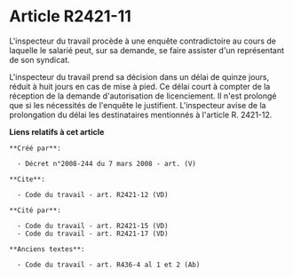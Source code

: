 # Article R2421-11

L'inspecteur du travail procède à une enquête contradictoire au cours de laquelle le salarié peut, sur sa demande, se faire
assister d'un représentant de son syndicat. 

L'inspecteur du travail prend sa décision dans un délai de quinze jours, réduit à huit jours en cas de mise à pied. Ce délai
court à compter de la réception de la demande d'autorisation de licenciement. Il n'est prolongé que si les nécessités de
l'enquête le justifient. L'inspecteur avise de la prolongation du délai les destinataires mentionnés à l'article R. 2421-12.

**Liens relatifs à cet article**

	**Créé par**:

	  - Décret n°2008-244 du 7 mars 2008 - art. (V)

	**Cite**:

	  - Code du travail - art. R2421-12 (VD)

	**Cité par**:

	  - Code du travail - art. R2421-15 (VD)
	  - Code du travail - art. R2421-17 (VD)

	**Anciens textes**:

	  - Code du travail - art. R436-4 al 1 et 2 (Ab)
